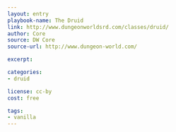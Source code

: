 ```yaml
---
layout: entry
playbook-name: The Druid
link: http://www.dungeonworldsrd.com/classes/druid/
author: Core
source: DW Core
source-url: http://www.dungeon-world.com/

excerpt:

categories:
- druid

license: cc-by
cost: free

tags:
- vanilla
---
```

